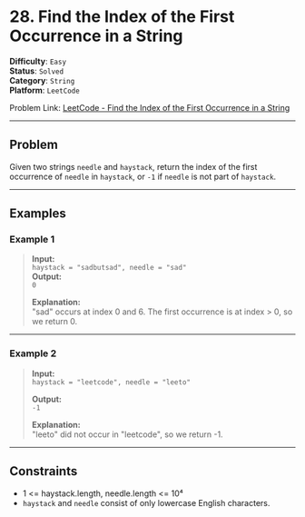 # 28. Find the Index of the First Occurrence in a String

**Difficulty**: `Easy`  
**Status**: `Solved`  
**Category**: `String`  
**Platform**: `LeetCode`

Problem Link: [LeetCode - Find the Index of the First Occurrence in a String](https://leetcode.com/problems/find-the-index-of-the-first-occurrence-in-a-string/?envType=study-plan-v2&envId=programming-skills)

---

## Problem

Given two strings `needle` and `haystack`, return the index of the first occurrence of `needle` in `haystack`, or `-1` if `needle` is not part of `haystack`.

---

## Examples

### Example 1

> **Input:**  
> `haystack = "sadbutsad", needle = "sad"`  
> **Output:**  
> `0`
>
> **Explanation:**  
> "sad" occurs at index 0 and 6. The first occurrence is at index > 0, so we return 0.

---

### Example 2

> **Input:**  
> `haystack = "leetcode", needle = "leeto"`
>
> **Output:**  
> `-1`
>
> **Explanation:**  
> "leeto" did not occur in "leetcode", so we return -1.

---

## Constraints

- 1 <= haystack.length, needle.length <= 10⁴
- `haystack` and `needle` consist of only lowercase English characters.
